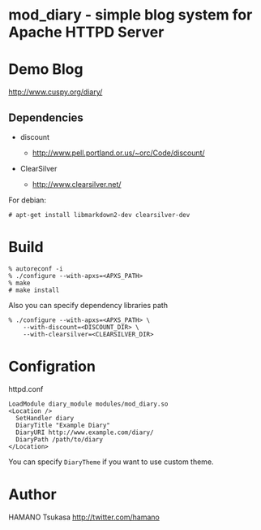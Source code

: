 mod_diary - simple blog system for Apache HTTPD Server
======================================================

# Demo Blog

http://www.cuspy.org/diary/

## Dependencies

 * discount
     - http://www.pell.portland.or.us/~orc/Code/discount/

 * ClearSilver
     - http://www.clearsilver.net/

For debian:

~~~
# apt-get install libmarkdown2-dev clearsilver-dev
~~~

# Build

~~~
% autoreconf -i
% ./configure --with-apxs=<APXS_PATH>
% make
# make install
~~~

Also you can specify dependency libraries path
~~~
% ./configure --with-apxs=<APXS_PATH> \
    --with-discount=<DISCOUNT_DIR> \
    --with-clearsilver=<CLEARSILVER_DIR>
~~~

# Configration

httpd.conf

~~~
LoadModule diary_module modules/mod_diary.so
<Location />
  SetHandler diary
  DiaryTitle "Example Diary"
  DiaryURI http://www.example.com/diary/
  DiaryPath /path/to/diary
</Location>
~~~

You can specify `DiaryTheme` if you want to use custom theme.

# Author

HAMANO Tsukasa <http://twitter.com/hamano>

